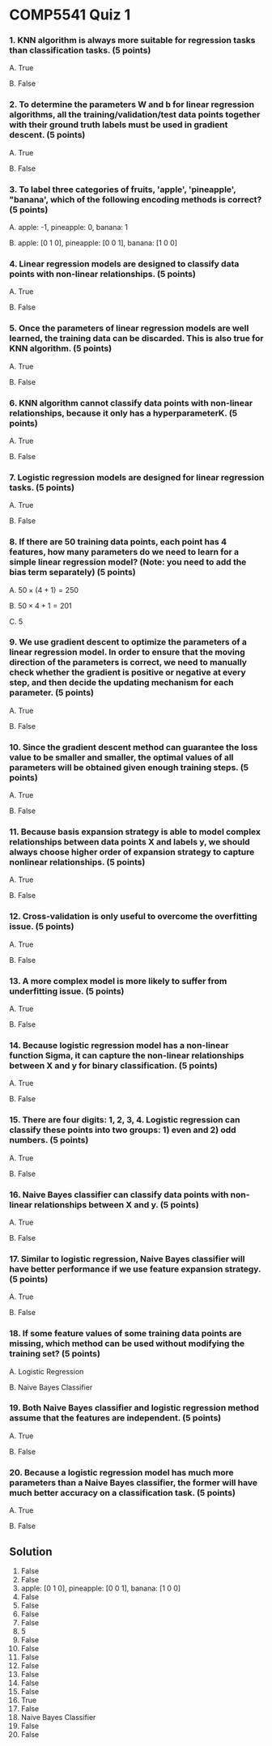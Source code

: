 # COMP5541 Quiz 1

### 1. KNN algorithm is always more suitable for regression tasks than classification tasks. (5 points)

A. True

B. False

### 2. To determine the parameters W and b for linear regression algorithms, all the training/validation/test data points together with their ground truth labels must be used in gradient descent. (5 points)

A. True

B. False

### 3. To label three categories of fruits, 'apple', 'pineapple', "banana', which of the following encoding methods is correct? (5 points)

A. apple: -1, pineapple: 0, banana: 1

B. apple: [0 1 0], pineapple: [0 0 1], banana: [1 0 0]

### 4. Linear regression models are designed to classify data points with non-linear relationships. (5 points)

A. True

B. False

### 5. Once the parameters of linear regression models are well learned, the training data can be discarded. This is also true for KNN algorithm. (5 points)

A. True

B. False

### 6. KNN algorithm cannot classify data points with non-linear relationships, because it only has a hyperparameterK. (5 points)

A. True

B. False

### 7. Logistic regression models are designed for linear regression tasks. (5 points)
   
A. True

B. False

### 8. If there are 50 training data points, each point has 4 features, how many parameters do we need to learn for a simple linear regression model? (Note: you need to add the bias term separately) (5 points)

A. $50\times (4+1)=250$

B. $50\times 4+1=201$

C. $5$

### 9. We use gradient descent to optimize the parameters of a linear regression model. In order to ensure that the moving direction of the parameters is correct, we need to manually check whether the gradient is positive or negative at every step, and then decide the updating mechanism for each parameter. (5 points)

A. True

B. False

### 10. Since the gradient descent method can guarantee the loss value to be smaller and smaller, the optimal values of all parameters will be obtained given enough training steps. (5 points)

A. True

B. False

### 11. Because basis expansion strategy is able to model complex relationships between data points X and labels y, we should always choose higher order of expansion strategy to capture nonlinear relationships. (5 points)

A. True

B. False

### 12. Cross-validation is only useful to overcome the overfitting issue. (5 points)

A. True

B. False

### 13. A more complex model is more likely to suffer from underfitting issue. (5 points)

A. True

B. False

### 14. Because logistic regression model has a non-linear function Sigma, it can capture the non-linear relationships between X and y for binary classification. (5 points)

A. True

B. False

### 15. There are four digits: 1, 2, 3, 4. Logistic regression can classify these points into two groups: 1) even and 2) odd numbers. (5 points)
    
A. True

B. False

### 16. Naive Bayes classifier can classify data points with non-linear relationships between X and y. (5 points)
    
A. True

B. False

### 17. Similar to logistic regression, Naive Bayes classifier will have better performance if we use feature expansion strategy. (5 points)
    
A. True

B. False

### 18. If some feature values of some training data points are missing, which method can be used without modifying the training set? (5 points)

A. Logistic Regression

B. Naive Bayes Classifier

### 19. Both Naive Bayes classifier and logistic regression method assume that the features are independent. (5 points)
    
A. True

B. False

### 20. Because a logistic regression model has much more parameters than a Naive Bayes classifier, the former will have much better accuracy on a classification task. (5 points)

A. True

B. False

## Solution

1. False
2. False
3. apple: [0 1 0], pineapple: [0 0 1], banana: [1 0 0]
4. False
5. False
6. False
7. False
8. 5
9. False
10. False
11. False
12. False
13. False
14. False
15. False
16. True
17. False
18. Naive Bayes Classifier
19. False
20. False